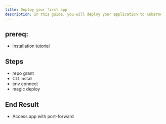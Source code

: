 ```yaml
---
title: Deploy your first app
description: In this guide, you will deploy your application to Kubernetes without writing lengthy deployment manifests.
---
```


## prereq:
- installation tutorial

## Steps
- repo grant
- CLI install
- env connect
- magic deploy

## End Result
- Access app with port-forward

